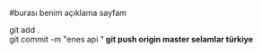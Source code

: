 
#burası benim açıklama sayfam 

git	add .<br>
git commit -m "enes api "<b>
git push origin master
selamlar türkiye 
 
